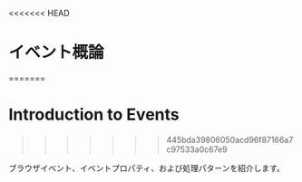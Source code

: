 <<<<<<< HEAD
# イベント概論
=======
# Introduction to Events
>>>>>>> 445bda39806050acd96f87166a7c97533a0c67e9

ブラウザイベント、イベントプロパティ、および処理パターンを紹介します。
